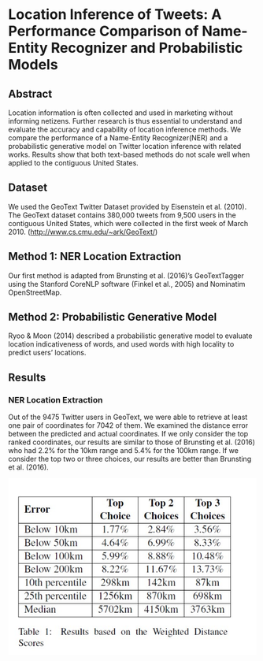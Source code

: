 # Location Inference of Tweets: A Performance Comparison of Name-Entity Recognizer and Probabilistic Models

## Abstract
Location information is often collected and used in marketing without informing netizens. Further research is thus essential to understand and evaluate the accuracy and capability of location inference methods. We compare the performance of a Name-Entity Recognizer(NER) and a probabilistic generative model on Twitter location inference with related works. Results show that both text-based methods do not scale well when applied to the contiguous United States.

## Dataset
We used the GeoText Twitter Dataset provided by Eisenstein et al. (2010). The GeoText dataset contains 380,000 tweets from 9,500 users in the contiguous United States, which were collected in the first week of March 2010. (http://www.cs.cmu.edu/~ark/GeoText/)

## Method 1: NER Location Extraction
Our first method is adapted from Brunsting et al. (2016)’s GeoTextTagger using the Stanford CoreNLP software (Finkel et al., 2005) and Nominatim OpenStreetMap.

## Method 2: Probabilistic Generative Model
Ryoo & Moon (2014) described a probabilistic generative model to evaluate location indicativeness of words, and used words with high locality to predict users’ locations.

## Results
### NER Location Extraction
Out of the 9475 Twitter users in GeoText, we were able to retrieve at least one pair of coordinates for 7042 of them. We examined the distance error between the predicted and actual coordinates. If we only consider the top ranked coordinates, our results are similar to those of Brunsting et al. (2016) who had 2.2% for the 10km range and 5.4% for the 100km range. If we consider the top two or three choices, our results are better than Brunsting et al. (2016).

![Results based on the Weighted Distance Scores](Screenshot_table1.jpg)
